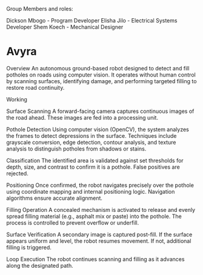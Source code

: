 
Group Members and roles:

Dickson Mbogo - Program Developer
Elisha Jilo - Electrical Systems Developer
Shem Koech - Mechanical Designer


# Avyra
Overview
An autonomous ground-based robot designed to detect and fill potholes on roads using computer vision. It operates without human control by scanning surfaces, identifying damage, and performing targeted filling to restore road continuity.

Working

Surface Scanning
A forward-facing camera captures continuous images of the road ahead. These images are fed into a processing unit.

Pothole Detection
Using computer vision (OpenCV), the system analyzes the frames to detect depressions in the surface. Techniques include grayscale conversion, edge detection, contour analysis, and texture analysis to distinguish potholes from shadows or stains.

Classification
The identified area is validated against set thresholds for depth, size, and contrast to confirm it is a pothole. False positives are rejected.

Positioning
Once confirmed, the robot navigates precisely over the pothole using coordinate mapping and internal positioning logic. Navigation algorithms ensure accurate alignment.

Filling Operation
A concealed mechanism is activated to release and evenly spread filling material (e.g., asphalt mix or paste) into the pothole. The process is controlled to prevent overflow or underfill.

Surface Verification
A secondary image is captured post-fill. If the surface appears uniform and level, the robot resumes movement. If not, additional filling is triggered.

Loop Execution
The robot continues scanning and filling as it advances along the designated path.
